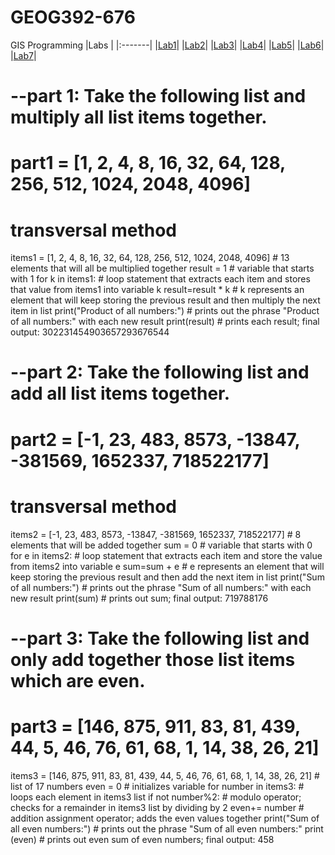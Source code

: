 # GEOG392-676
GIS Programming
|Labs    |
|:-------|
|[Lab1](Lab1/README.MD)|
|[Lab2](Lab2/README.MD)|
|[Lab3](Lab3/README.MD)|
|[Lab4](Lab4/README.MD)|
|[Lab5](Lab5/README.MD)|
|[Lab6](Lab6/README.MD)|
|[Lab7](Lab7/README.MD)|

# --part 1: Take the following list and multiply all list items together.
# part1 = [1, 2, 4, 8, 16, 32, 64, 128, 256, 512, 1024, 2048, 4096]

# transversal method

items1 = [1, 2, 4, 8, 16, 32, 64, 128, 256, 512, 1024, 2048, 4096] # 13 elements that will all be multiplied together
result = 1 # variable that starts with 1
for k in items1: # loop statement that extracts each item and stores that value from items1 into variable k
    result=result * k # k represents an element that will keep storing the previous result and then multiply the next item in list 
    print("Product of all numbers:") # prints out the phrase "Product of all numbers:" with each new result
    print(result) # prints each result; final output: 302231454903657293676544
    


# --part 2: Take the following list and add all list items together.
# part2 = [-1, 23, 483, 8573, -13847, -381569, 1652337, 718522177]

# transversal method

items2 = [-1, 23, 483, 8573, -13847, -381569, 1652337, 718522177] # 8 elements that will be added together
sum = 0 # variable that starts with 0
for e in items2: # loop statement that extracts each item and store the value from items2 into variable e 
    sum=sum + e # e represents an element that will keep storing the previous result and then add the next item in list
    print("Sum of all numbers:") # prints out the phrase "Sum of all numbers:" with each new result
    print(sum) # prints out sum; final output: 719788176

# --part 3: Take the following list and only add together those list items which are even. 
# part3 = [146, 875, 911, 83, 81, 439, 44, 5, 46, 76, 61, 68, 1, 14, 38, 26, 21] 

items3 = [146, 875, 911, 83, 81, 439, 44, 5, 46, 76, 61, 68, 1, 14, 38, 26, 21] # list of 17 numbers
even = 0 # initializes variable
for number in items3: # loops each element in items3 list
    if not number%2: # modulo operator; checks for a remainder in items3 list by dividing by 2 
        even+= number # addition assignment operator; adds the even values together
        print("Sum of all even numbers:") # prints out the phrase "Sum of all even numbers:"
        print (even) # prints out even sum of even numbers; final output: 458
